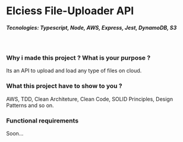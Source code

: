 # Elciess File-Uploader API
##### Tecnologies: Typescript, Node, AWS, Express, Jest, DynamoDB, S3

<br />

### Why i made this project ? What is your purpose ?
Its an API to upload and load any type of files on cloud.

### What this project have to show to you ?
AWS, TDD, Clean Architeture, Clean Code, SOLID Principles, Design Patterns and so on.

### Functional requirements
Soon...